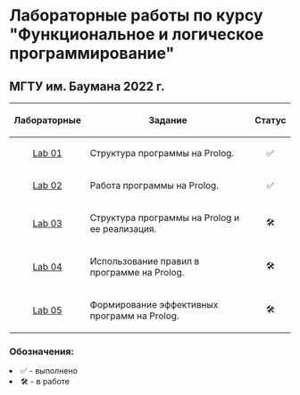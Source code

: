 # Лабораторные работы по курсу "Функциональное и логическое программирование"
## МГТУ им. Баумана 2022 г.

| Лабораторные  |     <p align="center">Задание    |      Статус    |
| :-------------: |-------------|:-------------:|
| [Lab 01](https://github.com/DeadlyHunter38/bmstu_sem_6_falp/tree/master/prolog/lab_01)| <p align="left">Структура программы на Prolog.<p>| ✅
| [Lab 02](https://github.com/DeadlyHunter38/bmstu_sem_6_falp/tree/master/prolog/lab_02)| <p align="left">Работа программы на Prolog.<p>| ✅
| [Lab 03](https://github.com/DeadlyHunter38/bmstu_sem_6_falp/tree/master/prolog/lab_03)| <p align="left">Структура программы на Prolog и ее реализация.<p>| 🛠
| [Lab 04](https://github.com/DeadlyHunter38/bmstu_sem_6_falp/tree/master/prolog/lab_04)| <p align="left">Использование правил в программе на Prolog.<p>| 🛠
| [Lab 05](https://github.com/DeadlyHunter38/bmstu_sem_6_falp/tree/master/prolog/lab_05)| <p align="left">Формирование эффективных программ на Prolog.<p>| 🛠


### Обозначения:


<li>✅ - выполнено

<li>🛠 - в работе